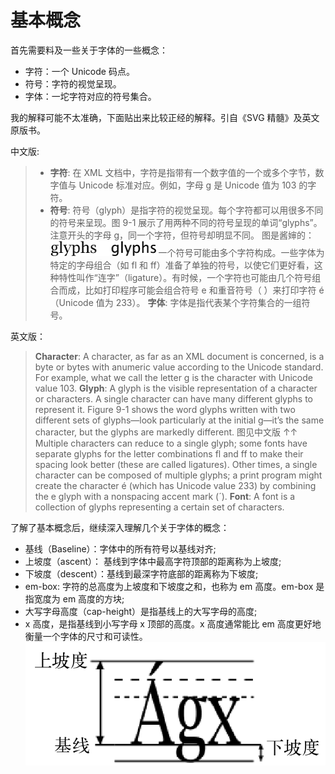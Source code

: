 # 基本概念

首先需要料及一些关于字体的一些概念：
- 字符：一个 Unicode 码点。
- 符号：字符的视觉呈现。
- 字体：一坨字符对应的符号集合。

我的解释可能不太准确，下面贴出来比较正经的解释。引自《SVG 精髓》及英文原版书。

中文版:
> - **字符**: 在 XML 文档中，字符是指带有一个数字值的一个或多个字节，数字值与 Unicode 标准对应。例如，字母 g 是 Unicode 值为 103 的字符。
> - **符号**: 符号（glyph）是指字符的视觉呈现。每个字符都可以用很多不同的符号来呈现。图 9-1 展示了用两种不同的符号呈现的单词“glyphs”。注意开头的字母 g，同一个字符，但符号却明显不同。
> 图是酱婶的：  ![两种符号](https://github.com/XiangnianZhou/blog/blob/master/%E8%AE%A1%E7%AE%97%E6%9C%BA/images/font/font1.png?raw=true)
> 一个符号可能由多个字符构成。一些字体为特定的字母组合（如 fl 和 ff）准备了单独的符号，以使它们更好看，这种特性叫作“连字”（ligature）。有时候，一个字符也可能由几个符号组合而成，比如打印程序可能会组合符号 e 和重音符号（ ́）来打印字符 é（Unicode 值为 233）。
> **字体**: 字体是指代表某个字符集合的一组符号。

英文版：

> **Character**: A character, as far as an XML document is concerned, is a byte or bytes with anumeric value according to the Unicode standard. For example, what we call the letter g is the character with Unicode value 103.
> **Glyph**: A glyph is the visible representation of a character or characters. A single character can have many different glyphs to represent it. Figure 9-1 shows the word glyphs written with two different sets of glyphs—look particularly at the initial g—it’s the same character, but the glyphs are markedly different.
> 图见中文版 ↑↑
> Multiple characters can reduce to a single glyph; some fonts have separate glyphs for the letter combinations fl and ff to make their spacing look better (these are called ligatures). Other times, a single character can be composed of multiple glyphs; a print program might create the character é (which has Unicode value 233) by combining the e glyph with a nonspacing accent mark (´).
> **Font**: A font is a collection of glyphs representing a certain set of characters.

了解了基本概念后，继续深入理解几个关于字体的概念：
- 基线（Baseline）：字体中的所有符号以基线对齐;
- 上坡度（ascent）： 基线到字体中最高字符顶部的距离称为上坡度;
- 下坡度（descent）：基线到最深字符底部的距离称为下坡度;
- em-box: 字符的总高度为上坡度和下坡度之和，也称为 em 高度。em-box 是指宽度为 em 高度的方块;
- 大写字母高度（cap-height）是指基线上的大写字母的高度;
- x 高度，是指基线到小写字母 x 顶部的高度。x 高度通常能比 em 高度更好地衡量一个字体的尺寸和可读性。
![符号的度量](https://github.com/XiangnianZhou/blog/blob/master/%E8%AE%A1%E7%AE%97%E6%9C%BA/images/font/font2.png?raw=true)


